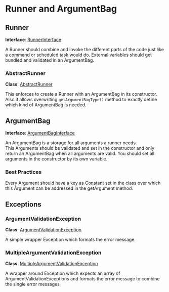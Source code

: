 # Runner and ArgumentBag
## Runner
**Interface**: [RunnerInterface](../src/RunnerInterface.php)

A Runner should combine and invoke the different parts of the code just like a command or scheduled task would do.
External variables should get bundled and validated in an ArgumentBag.

### AbstractRunner
**Class**: [AbstractRunner](../src/AbstractRunner.php)

This enforces to create a Runner with an ArgumentBag in its constructor.  
Also it allows overwriting `getArgumentBagType()` method to exactly define which kind of ArgumentBag is needed.

## ArgumentBag
**Interface**: [ArgumentBagInterface](../src/ArgumentBag/ArgumentBagInterface.php)

An ArgumentBag is a storage for all arguments a runner needs.  
This Arguments should be validated and set in the constructor and only return an ArgumentBag when all arguments are valid.
You should set all arguments in the constructor by its own variable.
### Best Practices
Every Argument should have a key as Constant set in the class over which this Argument can be addressed in the getArgument method.

## Exceptions
### ArgumentValidationException
**Class**: [ArgumentValidationException](../src/ArgumentBag/ArgumentValidationException.php)

A simple wrapper Exception which formats the error message.
### MultipleArgumentValidationException
**Class**: [MultipleArgumentValidationException](../src/ArgumentBag/MultipleArgumentValidationException.php)

A wrapper around Exception which expects an array of ArgumentValidationExceptions and formats the error message to combine the single error messages
